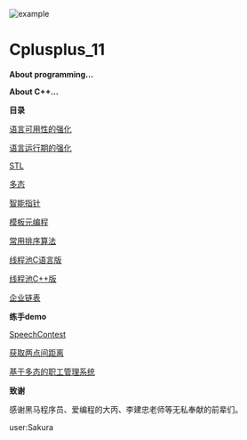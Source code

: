 ![example](https://img.shields.io/badge/cpp11-v1.0-red.svg)
# Cplusplus_11


**About programming...**


**About C++...**

**目录**

[语言可用性的强化](https://github.com/Sakura7301/Cplusplus_11/tree/master/%E8%AF%AD%E8%A8%80%E5%8F%AF%E7%94%A8%E6%80%A7%E7%9A%84%E5%BC%BA%E5%8C%96)

[语言运行期的强化](https://github.com/Sakura7301/Cplusplus_11/tree/master/%E8%AF%AD%E8%A8%80%E8%BF%90%E8%A1%8C%E6%9C%9F%E7%9A%84%E5%BC%BA%E5%8C%96)

[STL](https://github.com/Sakura7301/Cplusplus_11/tree/master/STL)

[多态](https://github.com/Sakura7301/Cplusplus_11/tree/master/%E5%A4%9A%E6%80%81)

[智能指针](https://github.com/Sakura7301/Cplusplus_11/tree/master/%E6%99%BA%E8%83%BD%E6%8C%87%E9%92%88)

[模板元编程](https://github.com/Sakura7301/Cplusplus_11/tree/master/%E6%A8%A1%E6%9D%BF%E5%85%83%E7%BC%96%E7%A8%8B)

[常用排序算法](https://github.com/Sakura7301/Cplusplus_11/tree/master/sort)

[线程池C语言版](https://github.com/Sakura7301/Cplusplus_11/tree/master/ThreadPool_C)

[线程池C++版](https://github.com/Sakura7301/Cplusplus_11/tree/master/ThreadPool_Cpp)

[企业链表](https://github.com/Sakura7301/Cplusplus_11/tree/master/%E4%BC%81%E4%B8%9A%E9%93%BE%E8%A1%A8)

**练手demo**

[SpeechContest](https://github.com/Sakura7301/Cplusplus_11/tree/master/SpeechContest)

[获取两点间距离](https://github.com/Sakura7301/Cplusplus_11/tree/master/%E4%B8%A4%E7%82%B9%E9%97%B4%E8%B7%9D%E7%A6%BB)

[基于多态的职工管理系统](https://github.com/Sakura7301/Cplusplus_11/tree/master/%E5%9F%BA%E4%BA%8E%E5%A4%9A%E6%80%81%E7%9A%84%E8%81%8C%E5%B7%A5%E7%AE%A1%E7%90%86%E7%B3%BB%E7%BB%9F)

**致谢**

感谢黑马程序员、爱编程的大丙、李建忠老师等无私奉献的前辈们。

user:Sakura
